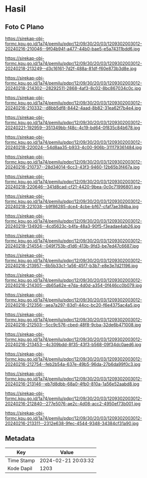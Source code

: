 # Hasil

## Foto C Plano

https://sirekap-obj-formc.kpu.go.id/1a74/pemilu/pdpr/12/09/30/20/03/1209302003012-20240216-210046--9f04b94f-a477-44b0-bae5-e5a74311bdd6.jpg

https://sirekap-obj-formc.kpu.go.id/1a74/pemilu/pdpr/12/09/30/20/03/1209302003012-20240218-213249--d3c16161-7d2f-488a-81df-f60e873b3d8e.jpg

https://sirekap-obj-formc.kpu.go.id/1a74/pemilu/pdpr/12/09/30/20/03/1209302003012-20240218-214302--28292511-2868-4af3-8c02-8bc867034c0c.jpg

https://sirekap-obj-formc.kpu.go.id/1a74/pemilu/pdpr/12/09/30/20/03/1209302003012-20240216-210332--d8bb5df8-8442-4aad-8b82-31ea62f7b4e4.jpg

https://sirekap-obj-formc.kpu.go.id/1a74/pemilu/pdpr/12/09/30/20/03/1209302003012-20240221-192959--351349bb-f48c-4c19-bd64-0f835c84b678.jpg

https://sirekap-obj-formc.kpu.go.id/1a74/pemilu/pdpr/12/09/30/20/03/1209302003012-20240218-220024--54d8aa35-b933-4c00-906b-311179361484.jpg

https://sirekap-obj-formc.kpu.go.id/1a74/pemilu/pdpr/12/09/30/20/03/1209302003012-20240216-210737--28d34014-6cc3-43f3-9460-12b65b3f467a.jpg

https://sirekap-obj-formc.kpu.go.id/1a74/pemilu/pdpr/12/09/30/20/03/1209302003012-20240218-220646--341d8cad-cf21-4420-9bea-0c0c71996801.jpg

https://sirekap-obj-formc.kpu.go.id/1a74/pemilu/pdpr/12/09/30/20/03/1209302003012-20240218-221038--b9f86285-dce4-4cbe-bf67-cfaf7ae394ba.jpg

https://sirekap-obj-formc.kpu.go.id/1a74/pemilu/pdpr/12/09/30/20/03/1209302003012-20240219-134926--4cd5623c-b4fa-48a3-90f5-f3eadae4ab26.jpg

https://sirekap-obj-formc.kpu.go.id/1a74/pemilu/pdpr/12/09/30/20/03/1209302003012-20240218-214554--049f753b-d1d6-413b-9fd3-be7ed47c6687.jpg

https://sirekap-obj-formc.kpu.go.id/1a74/pemilu/pdpr/12/09/30/20/03/1209302003012-20240216-213957--6b5b33c1-1a56-45f7-b3b7-e8e3e7d21196.jpg

https://sirekap-obj-formc.kpu.go.id/1a74/pemilu/pdpr/12/09/30/20/03/1209302003012-20240216-214305--db65a62e-e7da-4d0d-a354-0f446cc0b079.jpg

https://sirekap-obj-formc.kpu.go.id/1a74/pemilu/pdpr/12/09/30/20/03/1209302003012-20240216-212356--aea7a297-83d1-44cc-bc20-f6e4375ac4a5.jpg

https://sirekap-obj-formc.kpu.go.id/1a74/pemilu/pdpr/12/09/30/20/03/1209302003012-20240216-212503--5cc9c576-cbed-48f8-9cba-32de6b471008.jpg

https://sirekap-obj-formc.kpu.go.id/1a74/pemilu/pdpr/12/09/30/20/03/1209302003012-20240216-213453--4c309bdd-8f35-43f3-b568-09f34dc0aed6.jpg

https://sirekap-obj-formc.kpu.go.id/1a74/pemilu/pdpr/12/09/30/20/03/1209302003012-20240216-212754--feb2b54a-637e-49b5-96da-27b6da99f0c3.jpg

https://sirekap-obj-formc.kpu.go.id/1a74/pemilu/pdpr/12/09/30/20/03/1209302003012-20240216-213146--eb7d8dbb-68a0-4fb0-810a-1a56e52aabd8.jpg

https://sirekap-obj-formc.kpu.go.id/1a74/pemilu/pdpr/12/09/30/20/03/1209302003012-20240216-212840--277e5076-ae2c-4d08-acc2-4950ef73b001.jpg

https://sirekap-obj-formc.kpu.go.id/1a74/pemilu/pdpr/12/09/30/20/03/1209302003012-20240216-213311--2312e638-9fec-4544-9348-34384cf31a90.jpg


## Metadata

| Key        | Value               |
| ---------- | ------------------- |
| Time Stamp | 2024-02-21 20:03:32 |
| Kode Dapil | 1203                |



